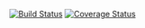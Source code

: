 [![Build Status](https://travis-ci.org/tredfern/witchcraft_invention.svg?branch=master)](https://travis-ci.org/tredfern/witchcraft_invention)
[![Coverage Status](https://coveralls.io/repos/github/tredfern/witchcraft_invention/badge.svg?branch=master)](https://coveralls.io/github/tredfern/witchcraft_invention?branch=master)



